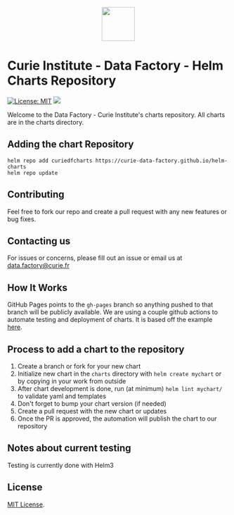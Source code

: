 <p align="center">
  <img width="75" height="77" src="https://curie.fr/themes/custom/curie/images/curie-logo.png">
</p>

# Curie Institute - Data Factory - Helm Charts Repository

[![License: MIT](https://img.shields.io/badge/License-MIT-green.svg)](https://opensource.org/licenses/MIT)
[![](https://github.com/curie-data-factory/helm-charts/workflows/Release%20Charts/badge.svg?branch=master)](https://github.com//curie-data-factory/helm-charts/actions)
<!-- [![Artifact HUB](https://img.shields.io/endpoint?url=https://artifacthub.io/badge/repository/)](https://artifacthub.io/packages/search?repo=) -->


Welcome to the Data Factory - Curie Institute's charts repository. All charts are in the charts directory.

## Adding the chart Repository

```
helm repo add curiedfcharts https://curie-data-factory.github.io/helm-charts
helm repo update
```

## Contributing

Feel free to fork our repo and create a pull request with any new features or bug fixes.

## Contacting us

For issues or concerns, please fill out an issue or email us at data.factory@curie.fr

## How It Works

GitHub Pages points to the `gh-pages` branch so anything pushed to that branch will be publicly available. We are using a couple github actions to automate testing and deployment of charts. It is based off the example [here](https://github.com/helm/charts-repo-actions-demo).

## Process to add a chart to the repository

1. Create a branch or fork for your new chart
1. Initialize new chart in the `charts` directory with `helm create mychart` or by copying in your work from outside
1. After chart development is done, run (at minimum) `helm lint mychart/` to validate yaml and templates
1. Don't forget to bump your chart version (if needed)
1. Create a pull request with the new chart or updates
1. Once the PR is approved, the automation will publish the chart to our repository

## Notes about current testing

Testing is currently done with Helm3

## License

[MIT License](./LICENSE).
